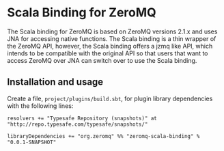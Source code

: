 Scala Binding for ZeroMQ
========================

The Scala binding for ZeroMQ is based on ZeroMQ versions 2.1.x and uses JNA for accessing native functions. The Scala binding is a thin wrapper of the ZeroMQ API, however, the Scala binding offers a jzmq like API, which intends to be compatible with the original API so that users that want to access ZeroMQ over JNA can switch over to use the Scala binding.

Installation and usage
----------------------

Create a file, `project/plugins/build.sbt`, for plugin library dependencies with the following lines:

    resolvers += "Typesafe Repository (snapshots)" at "http://repo.typesafe.com/typesafe/snapshots/"

    libraryDependencies += "org.zeromq" %% "zeromq-scala-binding" % "0.0.1-SNAPSHOT"
